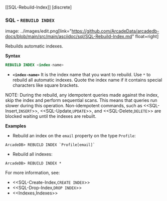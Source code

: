 [[SQL-Rebuild-Index]]
[discrete]

### SQL - `REBUILD INDEX`

image:
../images/edit.png[link="https://github.com/ArcadeData/arcadedb-docs/blob/main/src/main/asciidoc/sql/SQL-Rebuild-Index.md" float=right]

Rebuilds automatic indexes.

**Syntax**

```sql
REBUILD INDEX <index-name>
```

- **`<index-name>`** It is the index name that you want to rebuild. Use `*` to rebuild all automatic indexes. Quote the index name
  if it contains special characters like square brackets.

NOTE: During the rebuild, any idempotent queries made against the index, skip the index and perform sequential scans. This means
that queries run slower during this operation. Non-idempotent commands, such as <<SQL-Insert,`INSERT`>>, <<SQL-Update,`UPDATE`>>,
and <<SQL-Delete,`DELETE`>> are blocked waiting until the indexes are rebuilt.

**Examples**

- Rebuild an index on the `email` property on the type `Profile`:

```
ArcadeDB> REBUILD INDEX `Profile[email]`
```

- Rebuild all indexes:

```
ArcadeDB> REBUILD INDEX *
```

For more information, see:

- <<SQL-Create-Index,`CREATE INDEX`>>
- <<SQL-Drop-Index,`DROP INDEX`>>
- <<Indexes,Indexes>>
